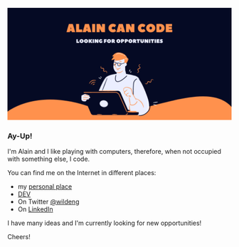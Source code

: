 ![Alain Can Code](/Alain_Can_code.png)

<!--
**wildeng/wildeng** is a ✨ _special_ ✨ repository because its `README.md` (this file) appears on your GitHub profile.

Here are some ideas to get you started:

- 🔭 I’m currently working on ...
- 🌱 I’m currently learning ...
- 👯 I’m looking to collaborate on ...
- 🤔 I’m looking for help with ...
- 💬 Ask me about ...
- 📫 How to reach me: ...
- 😄 Pronouns: ...
- ⚡ Fun fact: ...
-->
### Ay-Up!

I'm Alain and I like playing with computers, therefore, when not occupied with something else, I code.

You can find me on the Internet in different places:

* my [personal place](https://alainmauri.eu)
* [DEV](https://dev.to/wildeng)
* On Twitter [@wildeng](https://twitter.com/wildeng)
* On [LinkedIn](https://www.linkedin.com/in/alainmauri/)

I have  many ideas and I'm currently looking for new opportunities!

Cheers!

